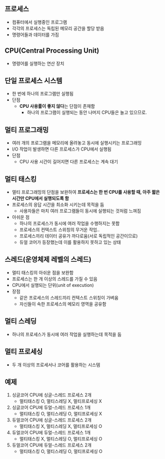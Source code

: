 ## 프로세스
- 컴퓨터에서 실행중인 프로그램
- 각각의 프로세스는 독립된 메모리 공간을 할당 받음
- 명령어들과 데이터를 가짐

## CPU(Central Processing Unit)
- 명령어를 실행하는 연산 장치

## 단일 프로세스 시스템
- 한 번에 하나의 프로그램만 실행됨
- 단점
  - **CPU 사용률이 좋지 않다**는 단점이 존재함
    - 하나의 프로그램이 실행되는 동안 나머지 CPU들은 놀고 있으므로.

## 멀티 프로그래밍
- 여러 개의 프로그램을 메모리에 올려놓고 동시에 실행시키는 프로그래밍
- I/O 작업이 발생하면 다른 프로세스가 CPU에서 실행됨
- 단점
  - CPU 사용 시간이 길어지면 다른 프로세스는 계속 대기

## 멀티 태스킹
- 멀티 프로그래밍의 단점을 보완하여 **프로세스는 한 번 CPU를 사용할 때, 아주 짧은 시간만 CPU에서 실행되도록 함**
- 프로세스의 응답 시간을 최소화 시키는데 목적을 둠
  - 사용자들은 마치 여러 프로그램들이 동시에 실행되는 것처럼 느껴짐
- 아쉬운 점
  - 하나의 프로세스가 동시에 여러 작업을 수행하지는 못함
  - 프로세스의 컨텍스트 스위칭의 무거운 작업..
  - 프로세스끼리 데이터 공유가 까다로움(서로 독립적인 공간이므로)
  - 듀얼 코어가 등장했는데 이를 활용하지 못하고 있는 상태

## 스레드(운영체제 레벨의 스레드)
- 멀티 태스킹의 아쉬운 점을 보완함
- 프로세스는 한 개 이상의 스레드를 가질 수 있음
- CPU에서 실행되는 단위(unit of execution)
- 장점
  - 같은 프로세스의 스레드끼리 컨텍스트 스위칭이 가벼움
  - 자신들이 속한 프로세스의 메모리 영역을 공유함

## 멀티 스레딩
- 하나의 프로세스가 동시에 여러 작업을 실행하는데 목적을 둠

## 멀티 프로세싱
- 두 개 이상의 프로세서나 코어를 활용하는 시스템

## 예제
1. 싱글코어 CPU에 싱글-스레드 프로세스 2개
   - 멀티태스킹 O, 멀티스레딩 X, 멀티프로세싱 X
2. 싱글코어 CPU에 듀얼-스레드 프로세스 1개
   - 멀티태스킹 O, 멀티스레딩 O, 멀티프로세싱 X
3. 듀얼코어 CPU에 싱글-스레드 프로세스 2개
   - 멀티태스킹 X, 멀티스레딩 X, 멀티프로세싱 O
4. 듀얼코어 CPU에 듀얼-스레드 프로세스 1개
   - 멀티태스킹 X, 멀티스레딩 O, 멀티프로세싱 O
5. 듀얼코어 CPU에 듀얼-스레드 프로세스 2개
   - 멀티태스킹 O, 멀티스레딩 O, 멀티프로세싱 O
